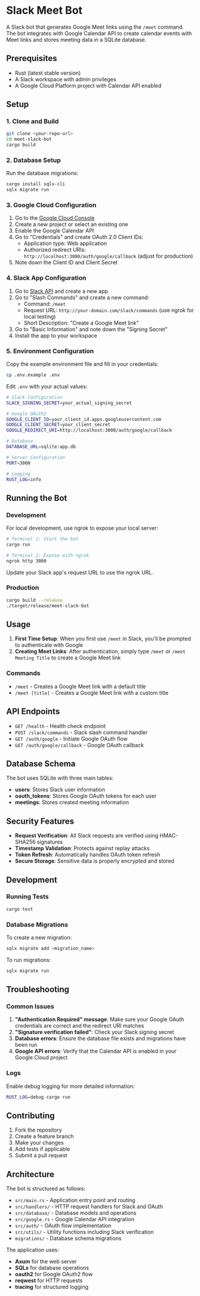 # Slack Meet Bot

A Slack bot that generates Google Meet links using the `/meet` command. The bot integrates with Google Calendar API to create calendar events with Meet links and stores meeting data in a SQLite database.

## Prerequisites

- Rust (latest stable version)
- A Slack workspace with admin privileges
- A Google Cloud Platform project with Calendar API enabled

## Setup

### 1. Clone and Build

```bash
git clone <your-repo-url>
cd meet-slack-bot
cargo build
```

### 2. Database Setup

Run the database migrations:

```bash
cargo install sqlx-cli
sqlx migrate run
```

### 3. Google Cloud Configuration

1. Go to the [Google Cloud Console](https://console.cloud.google.com/)
2. Create a new project or select an existing one
3. Enable the Google Calendar API
4. Go to "Credentials" and create OAuth 2.0 Client IDs:
   - Application type: Web application
   - Authorized redirect URIs: `http://localhost:3000/auth/google/callback` (adjust for production)
5. Note down the Client ID and Client Secret

### 4. Slack App Configuration

1. Go to [Slack API](https://api.slack.com/apps) and create a new app
2. Go to "Slash Commands" and create a new command:
   - Command: `/meet`
   - Request URL: `http://your-domain.com/slack/commands` (use ngrok for local testing)
   - Short Description: "Create a Google Meet link"
3. Go to "Basic Information" and note down the "Signing Secret"
4. Install the app to your workspace

### 5. Environment Configuration

Copy the example environment file and fill in your credentials:

```bash
cp .env.example .env
```

Edit `.env` with your actual values:

```bash
# Slack Configuration
SLACK_SIGNING_SECRET=your_actual_signing_secret

# Google OAuth2
GOOGLE_CLIENT_ID=your_client_id.apps.googleusercontent.com
GOOGLE_CLIENT_SECRET=your_client_secret
GOOGLE_REDIRECT_URI=http://localhost:3000/auth/google/callback

# Database
DATABASE_URL=sqlite:app.db

# Server Configuration
PORT=3000

# Logging
RUST_LOG=info
```

## Running the Bot

### Development

For local development, use ngrok to expose your local server:

```bash
# Terminal 1: Start the bot
cargo run

# Terminal 2: Expose with ngrok
ngrok http 3000
```

Update your Slack app's request URL to use the ngrok URL.

### Production

```bash
cargo build --release
./target/release/meet-slack-bot
```

## Usage

1. **First Time Setup**: When you first use `/meet` in Slack, you'll be prompted to authenticate with Google
2. **Creating Meet Links**: After authentication, simply type `/meet` or `/meet Meeting Title` to create a Google Meet link

### Commands

- `/meet` - Creates a Google Meet link with a default title
- `/meet [title]` - Creates a Google Meet link with a custom title

## API Endpoints

- `GET /health` - Health check endpoint
- `POST /slack/commands` - Slack slash command handler
- `GET /auth/google` - Initiate Google OAuth flow
- `GET /auth/google/callback` - Google OAuth callback

## Database Schema

The bot uses SQLite with three main tables:

- **users**: Stores Slack user information
- **oauth_tokens**: Stores Google OAuth tokens for each user
- **meetings**: Stores created meeting information

## Security Features

- **Request Verification**: All Slack requests are verified using HMAC-SHA256 signatures
- **Timestamp Validation**: Protects against replay attacks
- **Token Refresh**: Automatically handles OAuth token refresh
- **Secure Storage**: Sensitive data is properly encrypted and stored

## Development

### Running Tests

```bash
cargo test
```

### Database Migrations

To create a new migration:

```bash
sqlx migrate add <migration_name>
```

To run migrations:

```bash
sqlx migrate run
```

## Troubleshooting

### Common Issues

1. **"Authentication Required" message**: Make sure your Google OAuth credentials are correct and the redirect URI matches
2. **"Signature verification failed"**: Check your Slack signing secret
3. **Database errors**: Ensure the database file exists and migrations have been run
4. **Google API errors**: Verify that the Calendar API is enabled in your Google Cloud project

### Logs

Enable debug logging for more detailed information:

```bash
RUST_LOG=debug cargo run
```

## Contributing

1. Fork the repository
2. Create a feature branch
3. Make your changes
4. Add tests if applicable
5. Submit a pull request

## Architecture

The bot is structured as follows:

- `src/main.rs` - Application entry point and routing
- `src/handlers/` - HTTP request handlers for Slack and OAuth
- `src/database/` - Database models and operations
- `src/google.rs` - Google Calendar API integration
- `src/auth/` - OAuth flow implementation
- `src/utils/` - Utility functions including Slack verification
- `migrations/` - Database schema migrations

The application uses:

- **Axum** for the web server
- **SQLx** for database operations
- **oauth2** for Google OAuth2 flow
- **reqwest** for HTTP requests
- **tracing** for structured logging
